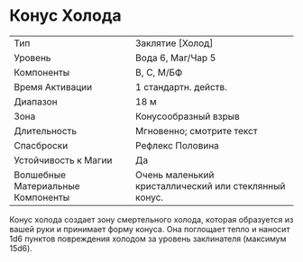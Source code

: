 
# Конус Холода

| | |
|---|---|
|Тип|Заклятие [Холод]|
|Уровень| Вода 6, Маг/Чар 5|
|Компоненты| В, С, М/БФ|
|Время Активации| 1 стандартн. действ.|
|Диапазон| 18 м|
|Зона| Конусообразный взрыв|
|Длительность| Мгновенно; смотрите текст|
|Спасброски| Рефлекс Половина|
|Устойчивость к Магии| Да|
|Волшебные Материальные Компоненты| Очень маленький кристаллический или стеклянный конус.|

Конус холода создает зону смертельного холода, которая образуется из вашей руки и принимает форму конуса. Она поглощает тепло и наносит 1d6 пунктов повреждения холодом за уровень заклинателя (максимум 15d6).
